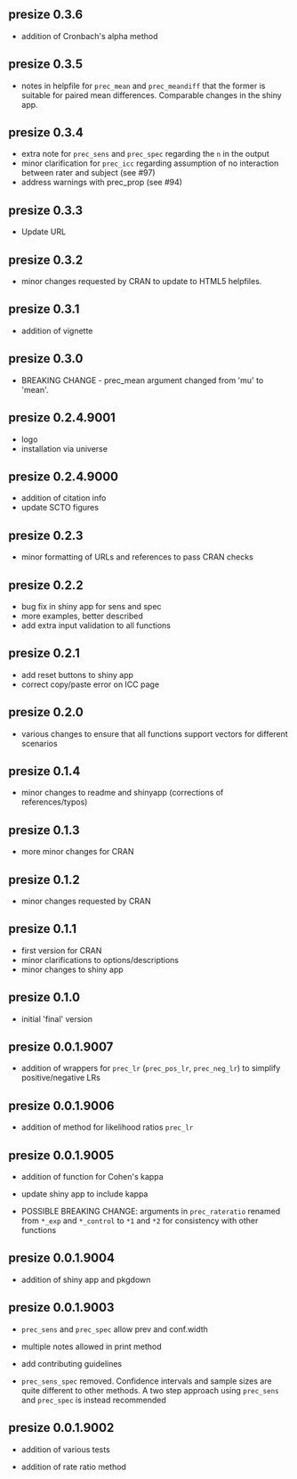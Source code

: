 ## presize 0.3.6

-   addition of Cronbach's alpha method

## presize 0.3.5

-   notes in helpfile for `prec_mean` and `prec_meandiff` that the former is suitable for paired mean differences. Comparable changes in the shiny app.

## presize 0.3.4

-   extra note for `prec_sens` and `prec_spec` regarding the `n` in the output
-   minor clarification for `prec_icc` regarding assumption of no interaction between rater and subject (see #97)
-   address warnings with prec_prop (see #94)

## presize 0.3.3

-   Update URL

## presize 0.3.2

-   minor changes requested by CRAN to update to HTML5 helpfiles.

## presize 0.3.1

-   addition of vignette

## presize 0.3.0

-   BREAKING CHANGE - prec_mean argument changed from 'mu' to 'mean'.

## presize 0.2.4.9001

-   logo
-   installation via universe

## presize 0.2.4.9000

-   addition of citation info
-   update SCTO figures

## presize 0.2.3

-   minor formatting of URLs and references to pass CRAN checks

## presize 0.2.2

-   bug fix in shiny app for sens and spec
-   more examples, better described
-   add extra input validation to all functions

## presize 0.2.1

-   add reset buttons to shiny app
-   correct copy/paste error on ICC page

## presize 0.2.0

-   various changes to ensure that all functions support vectors for different scenarios

## presize 0.1.4

-   minor changes to readme and shinyapp (corrections of references/typos)

## presize 0.1.3

-   more minor changes for CRAN

## presize 0.1.2

-   minor changes requested by CRAN

## presize 0.1.1

-   first version for CRAN
-   minor clarifications to options/descriptions
-   minor changes to shiny app

## presize 0.1.0

-   initial 'final' version

## presize 0.0.1.9007

-   addition of wrappers for `prec_lr` (`prec_pos_lr`, `prec_neg_lr`) to simplify positive/negative LRs

## presize 0.0.1.9006

-   addition of method for likelihood ratios `prec_lr`

## presize 0.0.1.9005

-   addition of function for Cohen's kappa

-   update shiny app to include kappa

-   POSSIBLE BREAKING CHANGE: arguments in `prec_rateratio` renamed from `*_exp` and `*_control` to `*1` and `*2` for consistency with other functions

## presize 0.0.1.9004

-   addition of shiny app and pkgdown

## presize 0.0.1.9003

-   `prec_sens` and `prec_spec` allow prev and conf.width

-   multiple notes allowed in print method

-   add contributing guidelines

-   `prec_sens_spec` removed. Confidence intervals and sample sizes are quite different to other methods. A two step approach using `prec_sens` and `prec_spec` is instead recommended

## presize 0.0.1.9002

-   addition of various tests

-   addition of rate ratio method
